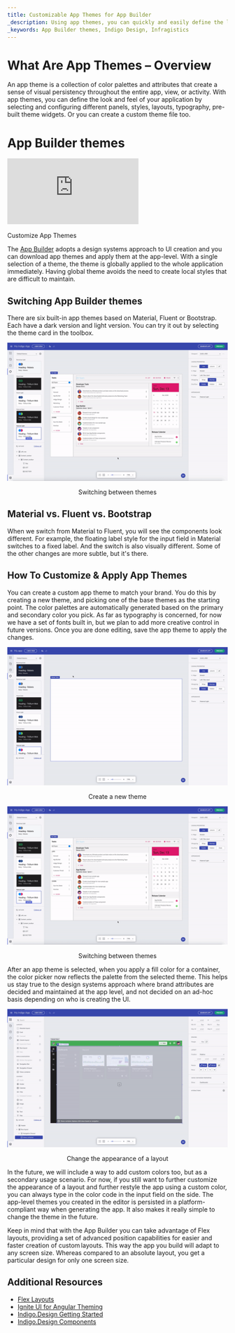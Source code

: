 ```yaml
---
title: Customizable App Themes for App Builder
_description: Using app themes, you can quickly and easily define the look and feel of your applications. Learn how to use pre-built app themes or customize your own.  
_keywords: App Builder themes, Indigo Design, Infragistics
---
```


# What Are App Themes – Overview

An app theme is a collection of color palettes and attributes that create a sense of visual persistency throughout the entire app, view, or activity. With app themes, you can define the look and feel of your application by selecting and configuring different panels, styles, layouts, typography, pre-built theme widgets. Or you can create a custom theme file too. 

# App Builder themes

<section class="video-container">
    <div>
        <div class="video-container__item">
            <iframe src="https://www.youtube.com/watch?v=mGY9mibUAlE" frameborder="0" allowfullscreen></iframe>
        </div>
        <p>Customize App Themes</p>
    </div>
</section>

The [App Builder]({environment:infragisticsBaseUrl}/products/indigo-design/app-builder) adopts a design systems approach to UI creation and you can download app themes and apply them at the app-level. With a single selection of a theme, the theme is globally applied to the whole application immediately. Having global theme avoids the need to create local styles that are difficult to maintain.  

## Switching App Builder themes 

There are six built-in app themes based on Material, Fluent or Bootstrap. Each have a dark version and light version. You can try it out by selecting the theme card in the toolbox.  

![switching-between-themes-Indigo-Design-App-Builder](../images/switching-between-themes-Indigo-Design-App-Builder.gif)
<p style="text-align:center;">Switching between themes</p>

## Material vs. Fluent vs. Bootstrap 

When we switch from Material to Fluent, you will see the components look different. For example, the floating label style for the input field in Material switches to a fixed label. And the switch is also visually different. Some of the other changes are more subtle, but it's there. 

## How To Customize & Apply App Themes  

You can create a custom app theme to match your brand. You do this by creating a new theme, and picking one of the base themes as the starting point. The color palettes are automatically generated based on the primary and secondary color you pick. As far as typography is concerned, for now we have a set of fonts built in, but we plan to add more creative control in future versions. Once you are done editing, save the app theme to apply the changes.  

![create-theme-Indigo-Design-App-Builder](../images/create-theme-Indigo-Design-App-Builder.gif)
<p style="text-align:center;">Create a new theme</p>

![switching-between-themes-Indigo-Design-App-Builder](../images/switching-between-themes-Indigo-Design-App-Builder.gif)
<p style="text-align:center;">Switching between themes</p>

After an app theme is selected, when you apply a fill color for a container, the color picker now reflects the palette from the selected theme. This helps us stay true to the design systems approach where brand attributes are decided and maintained at the app level, and not decided on an ad-hoc basis depending on who is creating the UI. 

![change-appearance-Indigo-Design-App-Builder](../images/change-appearance-Indigo-Design-App-Builder.gif)
<p style="text-align:center;">Change the appearance of a layout</p>

In the future, we will include a way to add custom colors too, but as a secondary usage scenario. For now, if you still want to further customize the appearance of a layout and further restyle the app using a custom color, you can always type in the color code in the input field on the side. The app-level themes you created in the editor is persisted in a platform-compliant way when generating the app. It also makes it really simple to change the theme in the future.  

Keep in mind that with the App Builder you can take advantage of Flex layouts, providing a set of advanced position capabilities for easier and faster creation of custom layouts. This way the app you build will adapt to any screen size. Whereas compared to an absolute layout, you get a particular design for only one screen size. 

## Additional Resources

<div class="divider--half"></div>

* [Flex Layouts](../flex-layouts/flex-layouts.md)
* [Ignite UI for Angular Theming]({environment:infragisticsBaseUrl}/products/ignite-ui-angular/angular/components/themes/index)
* [Indigo.Design Getting Started](https://www.infragistics.com/products/indigo-design/help/getting-started)
* [Indigo.Design Components](https://www.infragistics.com/products/indigo-design/help/components/components-overview)

